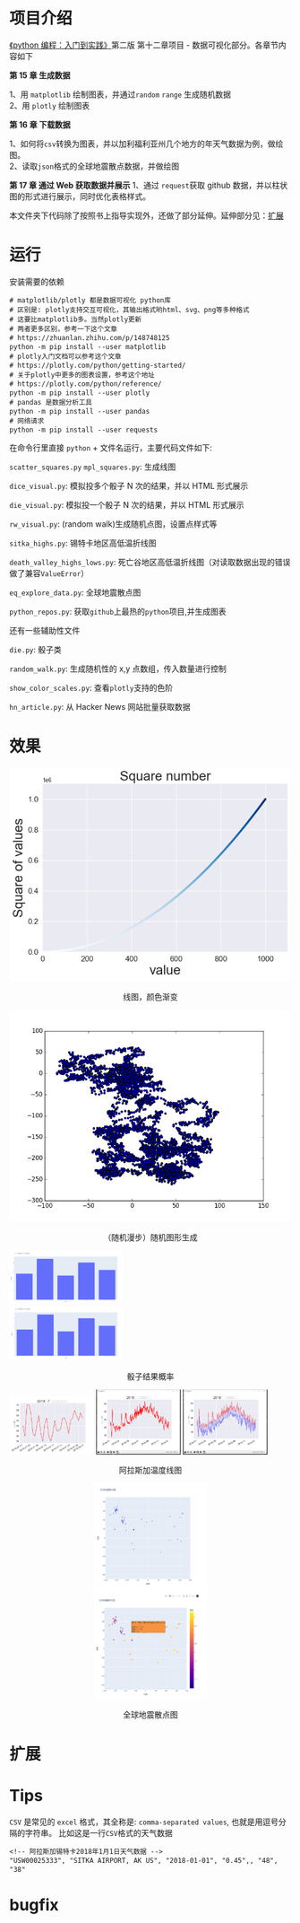 <!-- @format -->

# 项目介绍

[《python 编程：入门到实践》](https://www.ituring.com.cn/book/2784)第二版 第十二章项目 - 数据可视化部分。各章节内容如下

**第 15 章 生成数据**

1、用 `matplotlib` 绘制图表，并通过`random` `range` 生成随机数据  
2、用 `plotly` 绘制图表

**第 16 章 下载数据**

1、如何将`csv`转换为图表，并以加利福利亚州几个地方的年天气数据为例，做绘图。  
2、读取`json`格式的全球地震散点数据，并做绘图

**第 17 章 通过 Web 获取数据并展示**
1、通过 `request`获取 github 数据，并以柱状图的形式进行展示，同时优化表格样式。

本文件夹下代码除了按照书上指导实现外，还做了部分延伸。延伸部分见：[扩展](#扩展)

# 运行

安装需要的依赖

```shell
# matplotlib/plotly 都是数据可视化 python库
# 区别是: plotly支持交互可视化，其输出格式哟html、svg、png等多种格式
# 这要比matplotlib多。当然plotly更新
# 两者更多区别，参考一下这个文章
# https://zhuanlan.zhihu.com/p/148748125
python -m pip install --user matplotlib
# plotly入门文档可以参考这个文章
# https://plotly.com/python/getting-started/
# 关于plotly中更多的图表设置，参考这个地址
# https://plotly.com/python/reference/
python -m pip install --user plotly
# pandas 是数据分析工具
python -m pip install --user pandas
# 网络请求
python -m pip install --user requests
```

在命令行里直接 `python` + 文件名运行，主要代码文件如下:

`scatter_squares.py` `mpl_squares.py`: 生成线图

`dice_visual.py`: 模拟投多个骰子 N 次的结果，并以 HTML 形式展示

`die_visual.py`: 模拟投一个骰子 N 次的结果，并以 HTML 形式展示

`rw_visual.py`: (random walk)生成随机点图，设置点样式等

`sitka_highs.py`: 锡特卡地区高低温折线图

`death_valley_highs_lows.py`: 死亡谷地区高低温折线图（对读取数据出现的错误做了兼容`ValueError`）

`eq_explore_data.py`: 全球地震散点图

`python_repos.py`: 获取`github`上最热的`python`项目,并生成图表

还有一些辅助性文件

`die.py`: 骰子类

`random_walk.py`: 生成随机性的 x,y 点数组，传入数量进行控制

`show_color_scales.py`: 查看`plotly`支持的色阶

`hn_article.py`: 从 Hacker News 网站批量获取数据

# 效果

![点图-颜色映射](./images/squares_plot.png)

<p align='center'>线图，颜色渐变</p>

![随机图形生成](./images/random_walk.png)

<p align='center'>（随机漫步）随机图形生成</p>

<div style="display:inline-block">
    <a href='./d6.html' style='text-align: center;' align='center'>
        <img src="./images/dice_result_frequencies.png" alt="骰子结果概率" style="width: 40%; height: auto;" /><br />
    </a>
    <a href='./two_d6.html' style='text-align: center;' align='center'>
        <img src="./images/two_dices_result_frequencies.png" alt="两个骰子结果之和概率" style="width: 40%; height: auto;" /><br />
    </a>
</div>

<p align='center'>骰子结果概率</p>

<div style="display:inline-block">
    <img src="./images/ak_temp_7_2.png" alt="阿拉斯加7月最高温度线图" style="width: 30%; height: auto;" />
    <img src="./images/ak_temp_7_3.png" alt="阿拉斯加年度最高温度线图" style="width: 30%; height: auto;" />
    <img src="./images/ak_temp_7_4.png" alt="阿拉斯加年度最高低温度线图" style="width: 30%; height: auto;" />
</div>

<p align='center'>阿拉斯加温度线图</p>

<div style="display:inline-block">
    <a href='./gloabl_earthquakes.html' style='display: inline-block;text-align: center;' align='center'>
        <img src="./images/global_eq_scatters.png" alt="全球地震散点图" style="width: 40%; height: auto;" /><br />
        <img src="./images/global_eq_scatters_2.png" alt="全球地震散点图-样式优化" style="width: 40%; height: auto;" /><br />
    </a>
</div>

<p align='center'>全球地震散点图</p>

# 扩展

# Tips

`CSV` 是常见的 `excel` 格式，其全称是: `comma-separated values`, 也就是用逗号分隔的字符串。
比如这是一行`CSV`格式的天气数据

```csv
<!-- 阿拉斯加锡特卡2018年1月1日天气数据 -->
"USW00025333", "SITKA AIRPORT, AK US", "2018-01-01", "0.45",, "48", "38"
```

# bugfix

